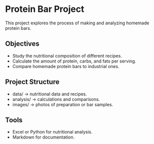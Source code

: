 # Protein Bar Project

This project explores the process of making and analyzing homemade protein bars.

## Objectives
- Study the nutritional composition of different recipes.
- Calculate the amount of protein, carbs, and fats per serving.
- Compare homemade protein bars to industrial ones.

## Project Structure
- data/ → nutritional data and recipes.
- analysis/ → calculations and comparisons.
- images/ → photos of preparation or bar samples.

## Tools
- Excel or Python for nutritional analysis.
- Markdown for documentation.
